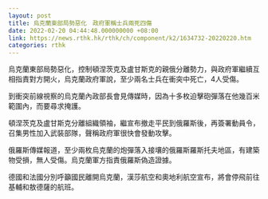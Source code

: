 ```yaml
---
layout: post
title: 烏克蘭東部局勢惡化　政府軍稱士兵兩死四傷
date: 2022-02-20 04:44:48.000000000 +08:00
link: https://news.rthk.hk/rthk/ch/component/k2/1634732-20220220.htm
categories: rthk
---
```


烏克蘭東部局勢惡化，控制頓涅茨克及盧甘斯克的親俄分離勢力，與政府軍繼續互相指責對方開火，烏克蘭政府軍說，至少兩名士兵在衝突中死亡，4人受傷。

到衝突前線視察的烏克蘭內政部長會見傳媒時，因為十多枚迫擊砲彈落在他幾百米範圍內，而要尋求掩護。

頓涅茨克及盧甘斯克分離組織領袖，繼宣布撤走平民到俄羅斯後，再簽署動員令，召集男性加入武裝部隊，聲稱政府軍很快會發動攻擊。

俄羅斯傳媒報道，至少兩枚烏克蘭的炮彈落入接壤的俄羅斯羅斯托夫地區，有建築物受損，無人受傷。烏克蘭軍方指責俄羅斯偽造證據。

德國和法國分別呼籲國民離開烏克蘭，漢莎航空和奧地利航空宣布，將會停飛前往基輔和敖德薩的航班。
